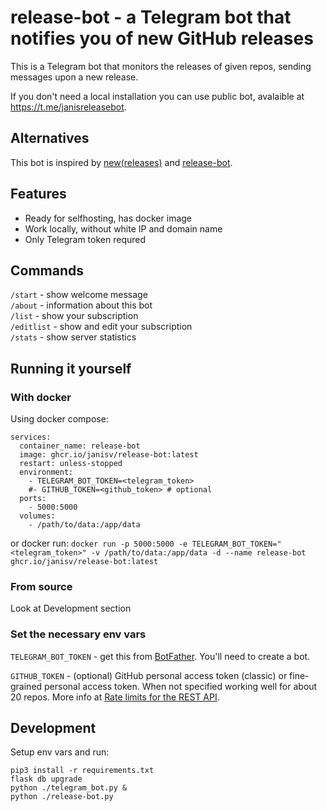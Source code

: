 # release-bot - a Telegram bot that notifies you of new GitHub releases

This is a Telegram bot that monitors the releases of given repos, sending messages upon a new release.

If you don't need a local installation you can use public bot, avalaible at https://t.me/janisreleasebot.

## Alternatives
This bot is inspired by [new(releases)](https://newreleases.io/) and [release-bot](https://github.com/chofnar/release-bot).

## Features
- Ready for selfhosting, has docker image
- Work locally, without white IP and domain name
- Only Telegram token requred

## Commands
`/start` - show welcome message  
`/about` - information about this bot  
`/list` - show your subscription  
`/editlist` - show and edit your subscription  
`/stats` - show server statistics  

## Running it yourself

### With docker
Using docker compose:
```
services:
  container_name: release-bot
  image: ghcr.io/janisv/release-bot:latest
  restart: unless-stopped
  environment:
    - TELEGRAM_BOT_TOKEN=<telegram_token>
    #- GITHUB_TOKEN=<github_token> # optional
  ports:
    - 5000:5000
  volumes:
    - /path/to/data:/app/data
```

or docker run:
`docker run -p 5000:5000 -e TELEGRAM_BOT_TOKEN="<telegram_token>" -v /path/to/data:/app/data -d --name release-bot ghcr.io/janisv/release-bot:latest`

### From source
Look at Development section

### Set the necessary env vars
`TELEGRAM_BOT_TOKEN` - get this from [BotFather](https://t.me/botfather). You'll need to create a bot.

`GITHUB_TOKEN` - (optional) GitHub personal access token (classic) or fine-grained personal access token. When not specified working well for about 20 repos. More info at [Rate limits for the REST API](https://docs.github.com/en/rest/using-the-rest-api/rate-limits-for-the-rest-api?apiVersion=2022-11-28).

## Development
Setup env vars and run:

    pip3 install -r requirements.txt
    flask db upgrade
    python ./telegram_bot.py &
    python ./release-bot.py
